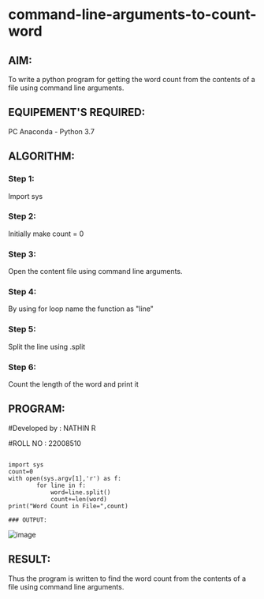# command-line-arguments-to-count-word
## AIM:
To write a python program for getting the word count from the contents of a file using command line arguments.
## EQUIPEMENT'S REQUIRED: 
PC
Anaconda - Python 3.7
## ALGORITHM: 
### Step 1:
Import sys

### Step 2: 
Initially make count = 0
 
### Step 3: 
Open the content file using command line arguments.

### Step 4:  
By using for loop name the function as "line"

### Step 5: 
Split the line using .split

### Step 6: 
Count the length of the word and print it

## PROGRAM:

#Developed by : NATHIN R

#ROLL NO : 22008510
```

import sys
count=0
with open(sys.argv[1],'r') as f:
        for line in f:
            word=line.split()
            count+=len(word)
print("Word Count in File=",count)

### OUTPUT:
```

![image](https://user-images.githubusercontent.com/118679646/214832038-298ed70c-0b2d-4e3a-a647-8abda91d594a.png)



## RESULT:
Thus the program is written to find the word count from the contents of a file using command line arguments.
